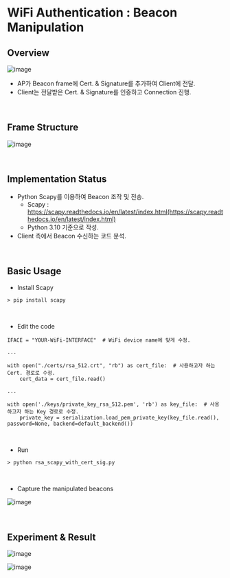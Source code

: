 # WiFi Authentication : Beacon Manipulation
## Overview
![image](https://github.com/tiop7/WIFI_AUTH/assets/136809317/323d2250-44ff-4710-93f3-4d01e3c45a85)
- AP가 Beacon frame에 Cert. & Signature를 추가하여 Client에 전달.
- Client는 전달받은 Cert. & Signature를 인증하고 Connection 진행.
<br>

## Frame Structure
![image](https://github.com/tiop7/WIFI_AUTH/assets/136809317/0f971da9-2088-4459-b9cb-e22416d74096)

<br>

## Implementation Status
- Python Scapy를 이용하여 Beacon 조작 및 전송.
  - Scapy : https://scapy.readthedocs.io/en/latest/index.html(https://scapy.readthedocs.io/en/latest/index.html)
  - Python 3.10 기준으로 작성.
- Client 측에서 Beacon 수신하는 코드 분석.


<br>

## Basic Usage
- Install Scapy
```
> pip install scapy
```

<br>

- Edit the code
```
IFACE = "YOUR-WiFi-INTERFACE"  # WiFi device name에 맞게 수정.

...

with open("./certs/rsa_512.crt", "rb") as cert_file:  # 사용하고자 하는 Cert. 경로로 수정.
    cert_data = cert_file.read()

...

with open('./keys/private_key_rsa_512.pem', 'rb') as key_file:  # 사용하고자 하는 Key 경로로 수정.
    private_key = serialization.load_pem_private_key(key_file.read(), password=None, backend=default_backend())

```

<br>

- Run
```
> python rsa_scapy_with_cert_sig.py
```

<br>

- Capture the manipulated beacons

![image](https://github.com/tiop7/WIFI_AUTH/assets/136809317/2d8d0bb2-5152-447f-9c4b-c03cd0b40ea7)


<br>

## Experiment & Result
![image](https://github.com/tiop7/WIFI_AUTH/assets/136809317/f3855a2a-b5f3-4d31-beba-410445a60e7f)
<br>

![image](https://github.com/tiop7/WIFI_AUTH/assets/136809317/c76fadf0-6d18-4d03-b2b1-a423fe5973ba)



